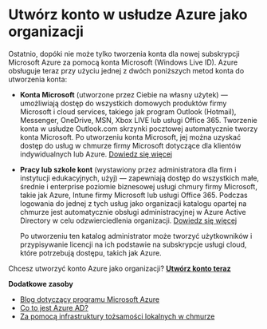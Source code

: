 <properties
    pageTitle="Utwórz konto w usłudze Azure jako organizacji"
    description="Dowiedz się, jak można użyć służbowe lub szkolne konto, aby korzystać z istniejących kont użytkowników, zasady, ustawień lub wdrożenia lokalnego serwera już masz i poprawić wydajność między infrastruktury tożsamości lokalnych i Azure AD Twojej organizacji."
    services="active-directory"
    documentationCenter=""
    authors="markusvi"
    manager="femila"
    editor=""/>

<tags
    ms.service="active-directory"
    ms.workload="identity"
    ms.tgt_pltfrm="na"
    ms.devlang="na"
    ms.topic="article"
    ms.date="10/10/2016"
    ms.author="markvi"/>


# <a name="sign-up-for-azure-as-an-organization"></a>Utwórz konto w usłudze Azure jako organizacji

Ostatnio, dopóki nie może tylko tworzenia konta dla nowej subskrypcji Microsoft Azure za pomocą konta Microsoft (Windows Live ID). Azure obsługuje teraz przy użyciu jednej z dwóch poniższych metod konta do utworzenia konta:

* **Konta Microsoft** (utworzone przez Ciebie na własny użytek) — umożliwiają dostęp do wszystkich domowych produktów firmy Microsoft i cloud services, takiego jak program Outlook (Hotmail), Messenger, OneDrive, MSN, Xbox LIVE lub usługi Office 365. Tworzenie konta w usłudze Outlook.com skrzynki pocztowej automatycznie tworzy konta Microsoft. Po utworzeniu konta Microsoft, jej można uzyskać dostęp do usług w chmurze firmy Microsoft dotyczące dla klientów indywidualnych lub Azure. [Dowiedz się więcej](http://www.microsoft.com/account/default.aspx)

* **Pracy lub szkole kont** (wystawiony przez administratora dla firm i instytucji edukacyjnych, użyj) — zapewniają dostęp do wszystkich małe, średnie i enterprise poziomie biznesowej usługi chmury firmy Microsoft, takie jak Azure, Intune firmy Microsoft lub usługi Office 365. Podczas logowania do jednej z tych usług jako organizacji katalogu opartej na chmurze jest automatycznie obsługi administracyjnej w Azure Active Directory w celu odzwierciedlenia organizacji. [Dowiedz się więcej](active-directory-administer.md)

    Po utworzeniu ten katalog administrator może tworzyć użytkowników i przypisywanie licencji na ich podstawie na subskrypcje usługi cloud, które potrzebują dostępu, takich jak Azure.

Chcesz utworzyć konto Azure jako organizacji? [**Utwórz konto teraz**](https://azure.microsoft.com/pricing/purchase-options/)

**Dodatkowe zasoby**

* [Blog dotyczący programu Microsoft Azure](https://azure.microsoft.com/blog/)
* [Co to jest Azure AD?](active-directory-whatis.md)
* [Za pomocą infrastruktury tożsamości lokalnych w chmurze](active-directory-aadconnect.md)
